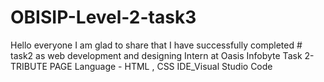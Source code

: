 # OBISIP-Level-2-task3
Hello everyone I am glad to share that I have successfully completed # task2 as web development and designing Intern at Oasis Infobyte Task 2- TRIBUTE PAGE Language - HTML , CSS IDE_Visual Studio Code

